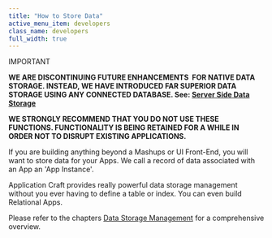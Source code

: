 ```yaml
---
title: "How to Store Data"
active_menu_item: developers
class_name: developers
full_width: true
---
```



IMPORTANT

**WE ARE DISCONTINUING FUTURE ENHANCEMENTS  FOR NATIVE DATA STORAGE. INSTEAD, WE HAVE INTRODUCED FAR SUPERIOR DATA STORAGE USING ANY CONNECTED DATABASE. See: [Server Side Data Storage](../../../data-storage/server-side-data-storage/)**

**WE STRONGLY RECOMMEND THAT YOU DO NOT USE THESE FUNCTIONS. FUNCTIONALITY IS BEING RETAINED FOR A WHILE IN ORDER NOT TO DISRUPT EXISTING APPLICATIONS.**

If you are building anything beyond a Mashups or UI Front-End, you will want to store data for your Apps. We call a record of data associated with an App an 'App Instance'.

Application Craft provides really powerful data storage management without you ever having to define a table or index. You can even build Relational Apps.

Please refer to the chapters [Data Storage Management](../data-storage-management/) for a comprehensive overview.

